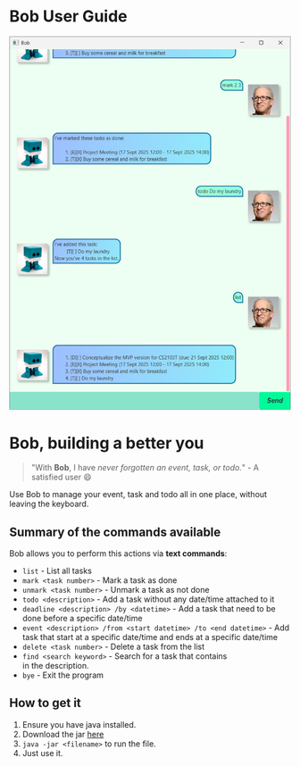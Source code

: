 # Bob User Guide

![Product Screenshot](Ui.png)

# Bob, building a better you

> "With **Bob**, I have _never forgotten an event, task, or todo._" - A satisfied user 😄 

Use Bob to manage your event, task and todo all in one place, without leaving the keyboard.

## Summary of the commands available

Bob allows you to perform this actions via **text commands**:

* `list` - List all tasks
* `mark <task number>` - Mark a task as done
* `unmark <task number>` - Unmark a task as not done
* `todo <description>` - Add a task without any date/time attached to it
* `deadline <description> /by <datetime>` - Add a task that need to be done before a specific date/time
* `event <description> /from <start datetime> /to <end datetime>` - Add task that start at a specific date/time and ends at a specific date/time
* `delete <task number>` - Delete a task from the list
* `find <search keyword>` - Search for a task that contains <search keyword> in the description.
* `bye` - Exit the program

## How to get it

1. Ensure you have java installed.
1. Download the jar [here](https://github.com/pohanson/ip/releases/download/A-Release/Bob.jar)
1. `java -jar <filename>` to run the file.
1. Just use it.
